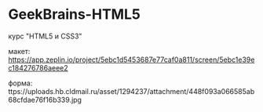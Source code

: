 # GeekBrains-HTML5
курс "HTML5 и CSS3"

макет: https://app.zeplin.io/project/5ebc1d5453687e77caf0a811/screen/5ebc1e39ec184276786aeee2

форма: ttps://uploads.hb.cldmail.ru/asset/1294237/attachment/448f093a066585ab68cfdae76f16b339.jpg
